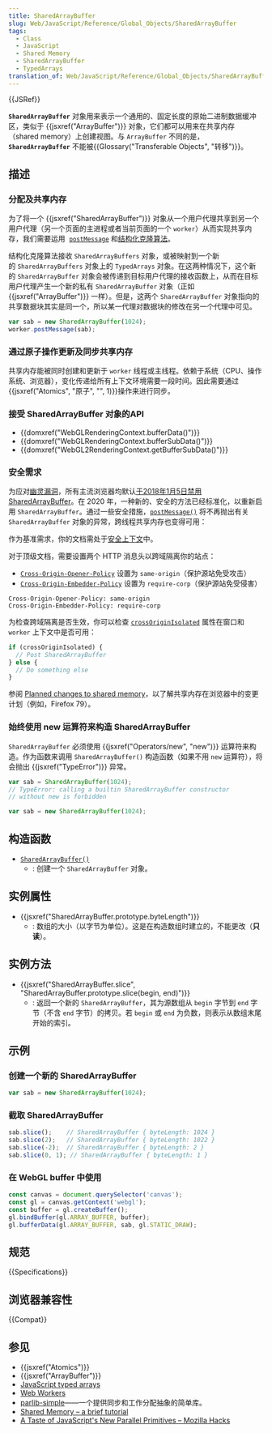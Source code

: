 ```yaml
---
title: SharedArrayBuffer
slug: Web/JavaScript/Reference/Global_Objects/SharedArrayBuffer
tags:
  - Class
  - JavaScript
  - Shared Memory
  - SharedArrayBuffer
  - TypedArrays
translation_of: Web/JavaScript/Reference/Global_Objects/SharedArrayBuffer
---
```

{{JSRef}}

**`SharedArrayBuffer`** 对象用来表示一个通用的、固定长度的原始二进制数据缓冲区，类似于 {{jsxref("ArrayBuffer")}} 对象，它们都可以用来在共享内存（shared memory）上创建视图。与 `ArrayBuffer` 不同的是，**`SharedArrayBuffer`** 不能被{{Glossary("Transferable Objects", "转移")}}。

## 描述

### 分配及共享内存

为了将一个 {{jsxref("SharedArrayBuffer")}} 对象从一个用户代理共享到另一个用户代理（另一个页面的主进程或者当前页面的一个 `worker`）从而实现共享内存，我们需要运用  [`postMessage`](/zh-CN/docs/Web/API/Worker/postMessage) 和[结构化克隆算法](/zh-CN/docs/Web/API/Web_Workers_API/Structured_clone_algorithm)。

结构化克隆算法接收 `SharedArrayBuffers` 对象，或被映射到一个新的 `SharedArrayBuffers` 对象上的 `TypedArrays` 对象。在这两种情况下，这个新的 `SharedArrayBuffer` 对象会被传递到目标用户代理的接收函数上，从而在目标用户代理产生一个新的私有 `SharedArrayBuffer` 对象（正如 {{jsxref("ArrayBuffer")}} 一样）。但是，这两个 `SharedArrayBuffer` 对象指向的共享数据块其实是同一个，所以某一代理对数据块的修改在另一个代理中可见。

```js
var sab = new SharedArrayBuffer(1024);
worker.postMessage(sab);
```

### 通过原子操作更新及同步共享内存

共享内存能被同时创建和更新于 `worker` 线程或主线程。依赖于系统（CPU、操作系统、浏览器），变化传递给所有上下文环境需要一段时间。因此需要通过{{jsxref("Atomics", "原子", "", 1)}}操作来进行同步。

### 接受 SharedArrayBuffer 对象的API

- {{domxref("WebGLRenderingContext.bufferData()")}}
- {{domxref("WebGLRenderingContext.bufferSubData()")}}
- {{domxref("WebGL2RenderingContext.getBufferSubData()")}}

### 安全需求

为应对[幽灵漏洞](https://zh.wikipedia.org/wiki/幽灵漏洞)，所有主流浏览器均默认[于2018年1月5日禁用SharedArrayBuffer](https://blog.mozilla.org/security/2018/01/03/mitigations-landing-new-class-timing-attack/)。在 2020 年，一种新的、安全的方法已经标准化，以重新启用 `SharedArrayBuffer`。通过一些安全措施，[`postMessage()`](/zh-CN/docs/Web/API/Window/postMessage) 将不再抛出有关 `SharedArrayBuffer` 对象的异常，跨线程共享内存也变得可用：

作为基准需求，你的文档需处于[安全上下文](/zh-CN/docs/Web/Security/Secure_Contexts)中。

对于顶级文档，需要设置两个 HTTP 消息头以跨域隔离你的站点：

- [`Cross-Origin-Opener-Policy`](/zh-CN/docs/Web/HTTP/Headers/Cross-Origin-Opener-Policy) 设置为 `same-origin`（保护源站免受攻击）
- [`Cross-Origin-Embedder-Policy`](/zh-CN/docs/Web/HTTP/Headers/Cross-Origin-Embedder-Policy) 设置为 `require-corp`（保护源站免受侵害）

```plain
Cross-Origin-Opener-Policy: same-origin
Cross-Origin-Embedder-Policy: require-corp
```

为检查跨域隔离是否生效，你可以检查 [`crossOriginIsolated`](/zh-CN/docs/Web/API/crossOriginIsolated) 属性在窗口和 `worker` 上下文中是否可用：

```js
if (crossOriginIsolated) {
  // Post SharedArrayBuffer
} else {
  // Do something else
}
```

参阅 [Planned changes to shared memory](/zh-CN/docs/Web/JavaScript/Reference/Global_Objects/SharedArrayBuffer/Planned_changes)，以了解共享内存在浏览器中的变更计划（例如，Firefox 79）。

### 始终使用 new 运算符来构造 SharedArrayBuffer

`SharedArrayBuffer` 必须使用 {{jsxref("Operators/new", "new")}} 运算符来构造。作为函数来调用 `SharedArrayBuffer()` 构造函数（如果不用 `new` 运算符），将会抛出 {{jsxref("TypeError")}} 异常。

```js example-bad
var sab = SharedArrayBuffer(1024);
// TypeError: calling a builtin SharedArrayBuffer constructor
// without new is forbidden
```

```js example-good
var sab = new SharedArrayBuffer(1024);
```

## 构造函数

- [`SharedArrayBuffer()`](/zh-CN/docs/Web/JavaScript/Reference/Global_Objects/SharedArrayBuffer/SharedArrayBuffer)
  - : 创建一个 `SharedArrayBuffer` 对象。

## 实例属性

- {{jsxref("SharedArrayBuffer.prototype.byteLength")}}
  - : 数组的大小（以字节为单位）。这是在构造数组时建立的，不能更改（**只读**）。

## 实例方法

- {{jsxref("SharedArrayBuffer.slice", "SharedArrayBuffer.prototype.slice(begin, end)")}}
  - : 返回一个新的 `SharedArrayBuffer`，其为源数组从 `begin` 字节到 `end` 字节（不含 `end` 字节）的拷贝。若 `begin` 或 `end` 为负数，则表示从数组末尾开始的索引。

## 示例

### 创建一个新的 SharedArrayBuffer

```js
var sab = new SharedArrayBuffer(1024);
```

### 截取 SharedArrayBuffer

```js
sab.slice();    // SharedArrayBuffer { byteLength: 1024 }
sab.slice(2);   // SharedArrayBuffer { byteLength: 1022 }
sab.slice(-2);  // SharedArrayBuffer { byteLength: 2 }
sab.slice(0, 1); // SharedArrayBuffer { byteLength: 1 }
```

### 在 WebGL buffer 中使用

```js
const canvas = document.querySelector('canvas');
const gl = canvas.getContext('webgl');
const buffer = gl.createBuffer();
gl.bindBuffer(gl.ARRAY_BUFFER, buffer);
gl.bufferData(gl.ARRAY_BUFFER, sab, gl.STATIC_DRAW);
```

## 规范

{{Specifications}}

## 浏览器兼容性

{{Compat}}

## 参见

- {{jsxref("Atomics")}}
- {{jsxref("ArrayBuffer")}}
- [JavaScript typed arrays](/zh-CN/docs/Web/JavaScript/Typed_arrays)
- [Web Workers](/zh-CN/docs/Web/API/Web_Workers_API)
- [parlib-simple](https://github.com/lars-t-hansen/parlib-simple)——一个提供同步和工作分配抽象的简单库。
- [Shared Memory – a brief tutorial](https://github.com/tc39/ecmascript_sharedmem/blob/master/TUTORIAL.md)
- [A Taste of JavaScript's New Parallel Primitives – Mozilla Hacks](https://hacks.mozilla.org/2016/05/a-taste-of-javascripts-new-parallel-primitives/)
